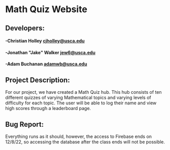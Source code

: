 # Math Quiz Website
## Developers:
#### -Christian Holley cjholley@usca.edu
#### -Jonathan "Jake" Walker jew6@usca.edu
#### -Adam Buchanan adamwb@usca.edu
## Project Description:
For our project, we have created a Math Quiz hub. This hub consists of ten different quizzes
of varying Mathematical topics and varying levels of difficulty for each topic.
The user will be able to log their name and view high scores through a leaderboard
page.
## Bug Report: 
Everything runs as it should, however, the access to Firebase ends on 12/8/22,
so accessing the database after the class ends will not be possible.
